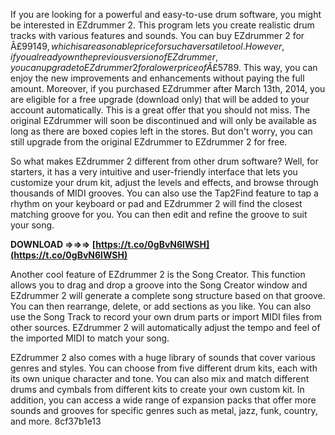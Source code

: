 If you are looking for a powerful and easy-to-use drum software, you might be interested in EZdrummer 2. This program lets you create realistic drum tracks with various features and sounds. You can buy EZdrummer 2 for Â£99$149, which is a reasonable price for such a versatile tool. However, if you already own the previous version of EZdrummer, you can upgrade to EZdrummer 2 for a lower price of Â£57$89. This way, you can enjoy the new improvements and enhancements without paying the full amount. Moreover, if you purchased EZdrummer after March 13th, 2014, you are eligible for a free upgrade (download only) that will be added to your account automatically. This is a great offer that you should not miss. The original EZdrummer will soon be discontinued and will only be available as long as there are boxed copies left in the stores. But don't worry, you can still upgrade from the original EZdrummer to EZdrummer 2 for free.
  
So what makes EZdrummer 2 different from other drum software? Well, for starters, it has a very intuitive and user-friendly interface that lets you customize your drum kit, adjust the levels and effects, and browse through thousands of MIDI grooves. You can also use the Tap2Find feature to tap a rhythm on your keyboard or pad and EZdrummer 2 will find the closest matching groove for you. You can then edit and refine the groove to suit your song.
 
**DOWNLOAD ⇒⇒⇒ [https://t.co/0gBvN6lWSH](https://t.co/0gBvN6lWSH)**


  
Another cool feature of EZdrummer 2 is the Song Creator. This function allows you to drag and drop a groove into the Song Creator window and EZdrummer 2 will generate a complete song structure based on that groove. You can then rearrange, delete, or add sections as you like. You can also use the Song Track to record your own drum parts or import MIDI files from other sources. EZdrummer 2 will automatically adjust the tempo and feel of the imported MIDI to match your song.
  
EZdrummer 2 also comes with a huge library of sounds that cover various genres and styles. You can choose from five different drum kits, each with its own unique character and tone. You can also mix and match different drums and cymbals from different kits to create your own custom kit. In addition, you can access a wide range of expansion packs that offer more sounds and grooves for specific genres such as metal, jazz, funk, country, and more.
 8cf37b1e13
 
